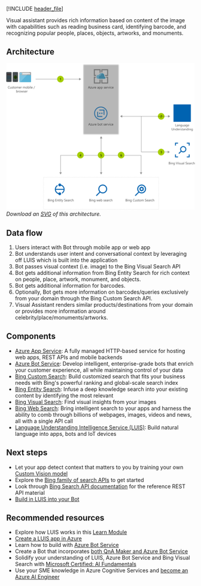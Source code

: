


[!INCLUDE [header_file](../../../includes/sol-idea-header.md)]

Visual assistant provides rich information based on content of the image with capabilities such as reading business card, identifying barcode, and recognizing popular people, places, objects, artworks, and monuments.

## Architecture

![Architecture diagram](../media/visual-assistant.png)
*Download an [SVG](../media/visual-assistant.svg) of this architecture.*

## Data flow

1. Users interact with Bot through mobile app or web app
1. Bot understands user intent and conversational context by leveraging off LUIS which is built into the application
1. Bot passes visual context (i.e. image) to the Bing Visual Search API
1. Bot gets additional information from Bing Entity Search for rich context on people, place, artwork, monument, and objects.
1. Bot gets additional information for barcodes.
1. Optionally, Bot gets more information on barcodes/queries exclusively from your domain through the Bing Custom Search API.
1. Visual Assistant renders similar products/destinations from your domain or provides more information around celebrity/place/monuments/artworks.

## Components

* [Azure App Service](https://azure.microsoft.com/services/app-service/): A fully managed HTTP-based service for hosting web apps, REST APIs and mobile backends
* [Azure Bot Service](https://azure.microsoft.com/services/bot-services/): Develop intelligent, enterprise-grade bots that enrich your customer experience, all while maintaining control of your data
* [Bing Custom Search](https://www.customsearch.ai/): Build customized search that fits your business needs with Bing's powerful ranking and global-scale search index
* [Bing Entity Search](https://www.microsoft.com/bing/apis/bing-entity-search-api): Infuse a deep knowledge search into your existing content by identifying the most relevant
* [Bing Visual Search](/azure/cognitive-services/bing-visual-search/overview): Find visual insights from your images
* [Bing Web Search](https://www.microsoft.com/bing/apis/bing-web-search-api): Bring intelligent search to your apps and harness the ability to comb through billions of webpages, images, videos and news, all with a single API call
* [Language Understanding Intelligence Service (LUIS)](https://www.luis.ai/): Build natural language into apps, bots and IoT devices

## Next steps

* Let your app detect context that matters to you by training your own [Custom Vision model](/azure/cognitive-services/custom-vision-service/quickstarts/object-detection)
* Explore the [Bing family of search APIs](/bing/search-apis/bing-web-search/bing-api-comparison) to get started
* Look through [Bing Search API documentation](/azure/cognitive-services/bing-web-search/) for the reference REST API material
* [Build in LUIS into your Bot](/azure/bot-service/bot-builder-howto-v4-luis)

## Recommended resources

* Explore how LUIS works in this [Learn Module](/learn/modules/create-language-model-with-language-understanding/)
* [Create a LUIS app in Azure](/learn/modules/create-and-publish-a-luis-model/)
* Learn how to build with [Azure Bot Service](/learn/modules/build-faq-chatbot-qna-maker-azure-bot-service/)
* Create a Bot that incorporates [both QnA Maker and Azure Bot Service](/learn/paths/create-bots-with-the-azure-bot-service/)
* Solidify your understanding of LUIS, Azure Bot Service and Bing Visual Search with [Microsoft Certified: AI Fundamentals](/learn/certifications/exams/ai-900)
* Use your SME knowledge in Azure Cognitive Services and [become an Azure AI Engineer](/learn/certifications/exams/ai-100)
